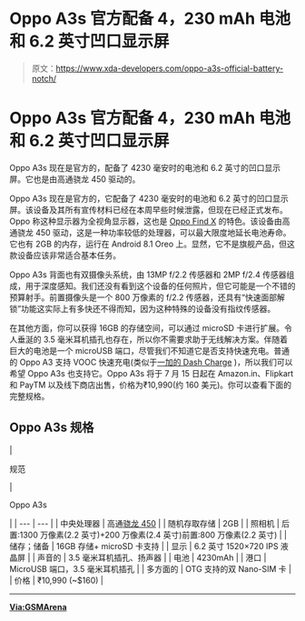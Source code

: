 # Oppo A3s 官方配备 4，230 mAh 电池和 6.2 英寸凹口显示屏

> 原文：<https://www.xda-developers.com/oppo-a3s-official-battery-notch/>

# Oppo A3s 官方配备 4，230 mAh 电池和 6.2 英寸凹口显示屏

Oppo A3s 现在是官方的，配备了 4230 毫安时的电池和 6.2 英寸的凹口显示屏。它也是由高通骁龙 450 驱动的。

Oppo A3s 现在是官方的，它配备了 4230 毫安时的电池和 6.2 英寸的凹口显示屏。该设备及其所有宣传材料已经在本周早些时候泄露，但现在已经正式发布。Oppo 称这种显示器为全视角显示器，这也是 [Oppo Find X](https://www.xda-developers.com/oppo-find-x-pop-up-camera/) 的特色。该设备由高通骁龙 450 驱动，这是一种功率较低的处理器，可以最大限度地延长电池寿命。它也有 2GB 的内存，运行在 Android 8.1 Oreo 上。显然，它不是旗舰产品，但这款设备应该非常适合基本任务。

Oppo A3s 背面也有双摄像头系统，由 13MP f/2.2 传感器和 2MP f/2.4 传感器组成，用于深度感知。我们还没有看到这个设备的任何照片，但它可能是一个不错的预算射手。前置摄像头是一个 800 万像素的 f/2.2 传感器，还具有“快速面部解锁”功能这实际上有多快还不得而知，因为这种特殊的设备没有指纹传感器。

在其他方面，你可以获得 16GB 的存储空间，可以通过 microSD 卡进行扩展。令人垂涎的 3.5 毫米耳机插孔也存在，所以你不需要求助于无线解决方案。伴随着巨大的电池是一个 microUSB 端口，尽管我们不知道它是否支持快速充电。普通的 Oppo A3 支持 VOOC 快速充电(类似于[一加的 Dash Charge](https://www.xda-developers.com/oneplus-dash-charge-rebrand-amazon/) )，所以我们可以希望 Oppo A3s 也支持它。Oppo A3s 将于 7 月 15 日起在 Amazon.in、Flipkart 和 PayTM 以及线下商店出售，价格为₹10,990(约 160 美元)。你可以查看下面的完整规格。

## Oppo A3s 规格

| 

规范

 | 

Oppo A3s

 |
| --- | --- |
| 中央处理器 | 高通[骁龙 450](https://www.xda-developers.com/qualcomm-snapdragon-450-wear-fingerprint-sensors/) |
| 随机存取存储 | 2GB |
| 照相机 | 后置:1300 万像素(2.2 英寸)+200 万像素(2.4 英寸)前置:800 万像素(2.2 英寸) |
| 储存；储备 | 16GB 存储+ microSD 卡支持 |
| 显示 | 6.2 英寸 1520×720 IPS 液晶屏 |
| 声音的 | 3.5 毫米耳机插孔、扬声器 |
| 电池 | 4230mAh |
| 港口 | MicroUSB 端口，3.5 毫米耳机插孔 |
| 多方面的 | OTG 支持的双 Nano-SIM 卡 |
| 价格 | ₹10,990 (~$160) |

* * *

[**Via:GSMArena**](https://www.gsmarena.com/oppo_a5_announced_in_india_as_a3s-news-32205.php)